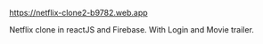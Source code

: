 https://netflix-clone2-b9782.web.app

Netflix clone in reactJS and Firebase. With Login and Movie trailer.
